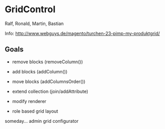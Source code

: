 GridControl
===========

Ralf, Ronald, Martin, Bastian

Info:
http://www.webguys.de/magento/turchen-23-pimp-my-produktgrid/

Goals
-----

- remove blocks (removeColumn())
- add blocks (addColumn())
- move blocks (addColumnsOrder())

- extend collection (join/addAttribute)
- modify renderer

- role based grid layout



someday... admin grid configurator

